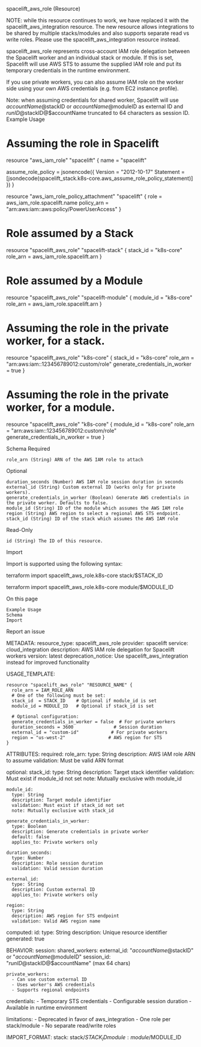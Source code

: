 spacelift_aws_role (Resource)

NOTE: while this resource continues to work, we have replaced it with the spacelift_aws_integration resource. The new resource allows integrations to be shared by multiple stacks/modules and also supports separate read vs write roles. Please use the spacelift_aws_integration resource instead.

spacelift_aws_role represents cross-account IAM role delegation between the Spacelift worker and an individual stack or module. If this is set, Spacelift will use AWS STS to assume the supplied IAM role and put its temporary credentials in the runtime environment.

If you use private workers, you can also assume IAM role on the worker side using your own AWS credentials (e.g. from EC2 instance profile).

Note: when assuming credentials for shared worker, Spacelift will use $accountName@$stackID or $accountName@$moduleID as external ID and $runID@$stackID@$accountName truncated to 64 characters as session ID.
Example Usage

# Assuming the role in Spacelift
resource "aws_iam_role" "spacelift" {
  name = "spacelift"

  assume_role_policy = jsonencode({
    Version   = "2012-10-17"
    Statement = [jsondecode(spacelift_stack.k8s-core.aws_assume_role_policy_statement)]
  })
}

resource "aws_iam_role_policy_attachment" "spacelift" {
  role       = aws_iam_role.spacelift.name
  policy_arn = "arn:aws:iam::aws:policy/PowerUserAccess"
}

# Role assumed by a Stack
resource "spacelift_aws_role" "spacelift-stack" {
  stack_id = "k8s-core"
  role_arn = aws_iam_role.spacelift.arn
}

# Role assumed by a Module
resource "spacelift_aws_role" "spacelift-module" {
  module_id = "k8s-core"
  role_arn  = aws_iam_role.spacelift.arn
}

# Assuming the role in the private worker, for a stack.
resource "spacelift_aws_role" "k8s-core" {
  stack_id                       = "k8s-core"
  role_arn                       = "arn:aws:iam::123456789012:custom/role"
  generate_credentials_in_worker = true
}

# Assuming the role in the private worker, for a module.
resource "spacelift_aws_role" "k8s-core" {
  module_id                      = "k8s-core"
  role_arn                       = "arn:aws:iam::123456789012:custom/role"
  generate_credentials_in_worker = true
}

Schema
Required

    role_arn (String) ARN of the AWS IAM role to attach

Optional

    duration_seconds (Number) AWS IAM role session duration in seconds
    external_id (String) Custom external ID (works only for private workers).
    generate_credentials_in_worker (Boolean) Generate AWS credentials in the private worker. Defaults to false.
    module_id (String) ID of the module which assumes the AWS IAM role
    region (String) AWS region to select a regional AWS STS endpoint.
    stack_id (String) ID of the stack which assumes the AWS IAM role

Read-Only

    id (String) The ID of this resource.

Import

Import is supported using the following syntax:

terraform import spacelift_aws_role.k8s-core stack/$STACK_ID

terraform import spacelift_aws_role.k8s-core module/$MODULE_ID

On this page

    Example Usage
    Schema
    Import

Report an issue

METADATA:
  resource_type: spacelift_aws_role
  provider: spacelift
  service: cloud_integration
  description: AWS IAM role delegation for Spacelift workers
  version: latest
  deprecation_notice: Use spacelift_aws_integration instead for improved functionality

USAGE_TEMPLATE:
```hcl
resource "spacelift_aws_role" "RESOURCE_NAME" {
  role_arn = IAM_ROLE_ARN
  # One of the following must be set:
  stack_id  = STACK_ID    # Optional if module_id is set
  module_id = MODULE_ID   # Optional if stack_id is set
  
  # Optional configuration:
  generate_credentials_in_worker = false  # For private workers
  duration_seconds = 3600               # Session duration
  external_id = "custom-id"            # For private workers
  region = "us-west-2"                # AWS region for STS
}
```

ATTRIBUTES:
  required:
    role_arn:
      type: String
      description: AWS IAM role ARN to assume
      validation: Must be valid ARN format

  optional:
    stack_id:
      type: String
      description: Target stack identifier
      validation: Must exist if module_id not set
      note: Mutually exclusive with module_id
      
    module_id:
      type: String
      description: Target module identifier
      validation: Must exist if stack_id not set
      note: Mutually exclusive with stack_id
      
    generate_credentials_in_worker:
      type: Boolean
      description: Generate credentials in private worker
      default: false
      applies_to: Private workers only
      
    duration_seconds:
      type: Number
      description: Role session duration
      validation: Valid session duration
      
    external_id:
      type: String
      description: Custom external ID
      applies_to: Private workers only
      
    region:
      type: String
      description: AWS region for STS endpoint
      validation: Valid AWS region name

  computed:
    id:
      type: String
      description: Unique resource identifier
      generated: true

BEHAVIOR:
  session:
    shared_workers:
      external_id: "$accountName@$stackID" or "$accountName@$moduleID"
      session_id: "$runID@$stackID@$accountName" (max 64 chars)
    
    private_workers:
      - Can use custom external ID
      - Uses worker's AWS credentials
      - Supports regional endpoints
    
  credentials:
    - Temporary STS credentials
    - Configurable session duration
    - Available in runtime environment
    
  limitations:
    - Deprecated in favor of aws_integration
    - One role per stack/module
    - No separate read/write roles

IMPORT_FORMAT:
  stack: stack/$STACK_ID
  module: module/$MODULE_ID